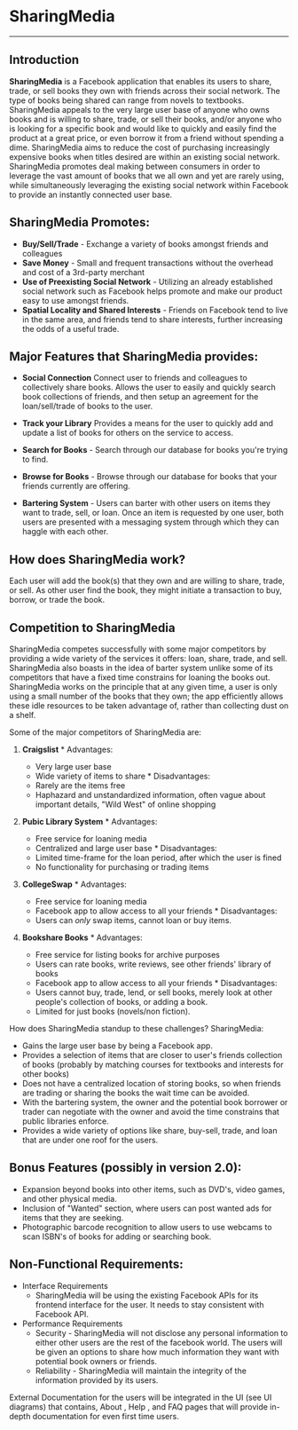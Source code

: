 # **SharingMedia** #


---


## Introduction ##


**SharingMedia** is a Facebook application that enables its users to share, trade, or sell books they own with friends across their social network. The type of books being shared can range from novels to textbooks. SharingMedia appeals to the very large user base of anyone who owns books and is willing to share, trade, or sell their books, and/or anyone who is looking for a specific book and would like to quickly and easily find the product at a great price, or even borrow it from a friend without spending a dime. SharingMedia aims to reduce the cost of purchasing increasingly expensive books when titles desired are within an existing social network. SharingMedia promotes deal making between consumers in order to leverage the vast amount of books that we all own and yet are rarely using, while simultaneously leveraging the existing social network within Facebook to provide an instantly connected user base.


## SharingMedia Promotes: ##

  * **Buy/Sell/Trade** - Exchange a variety of books amongst friends and colleagues
  * **Save Money** - Small and frequent transactions without the overhead and cost of a 3rd-party merchant
  * **Use of Preexisting Social Network** - Utilizing an already established social network such as Facebook helps promote and make our product easy to use amongst friends.
  * **Spatial Locality and Shared Interests** - Friends on Facebook tend to live in the same area, and friends tend to share interests, further increasing the odds of a useful trade.


## Major Features that SharingMedia provides: ##

  * **Social Connection** Connect user to friends and colleagues to collectively share books. Allows the user to easily and quickly search book collections of friends, and then setup an agreement for the loan/sell/trade of books to the user.

  * **Track your Library** Provides a means for the user to quickly add and update a list of books for others on the service to access.

  * **Search for Books** - Search through our database for books you're trying to find.

  * **Browse for Books** - Browse through our database for books that your friends currently are offering.

  * **Bartering System** - Users can barter with other users on items they want to trade, sell, or loan. Once an item is requested by one user, both users are presented with a messaging system through which they can haggle with each other.

## How does SharingMedia work? ##

Each user will add the book(s) that they own and are willing to share, trade, or sell. As other user find the book, they might initiate a transaction to buy, borrow, or trade the book.

## Competition to SharingMedia ##

SharingMedia competes successfully with some major competitors by providing a wide variety of the services it offers: loan, share, trade, and sell. SharingMedia also boasts in the idea of barter system unlike some of its competitors that have a fixed time constrains for loaning the books out. SharingMedia works on the principle that at any given time, a user is only using a small number of the books that they own; the app efficiently allows these idle resources to be taken advantage of, rather than collecting dust on a shelf.

Some of the major competitors of SharingMedia are:

  1. **Craigslist**
    * Advantages:
      * Very large user base
      * Wide variety of items to share
    * Disadvantages:
      * Rarely are the items free
      * Haphazard and unstandardized information, often vague about important details, "Wild West" of online shopping

  1. **Pubic Library System**
    * Advantages:
      * Free service for loaning media
      * Centralized and large user base
    * Disadvantages:
      * Limited time-frame for the loan period, after which the user is fined
      * No functionality for purchasing or trading items
  1. **CollegeSwap**
    * Advantages:
      * Free service for loaning media
      * Facebook app to allow access to all your friends
    * Disadvantages:
      * Users can _only_ swap items, cannot loan or buy items.
  1. **Bookshare Books**
    * Advantages:
      * Free service for listing books for archive purposes
      * Users can rate books, write reviews, see other friends' library of books
      * Facebook app to allow access to all your friends
    * Disadvantages:
      * Users cannot buy, trade, lend, or sell books, merely look at other people's collection of books, or adding a book.
      * Limited for just books (novels/non fiction).

How does SharingMedia standup to these challenges?
SharingMedia:
  * Gains the large user base by being a Facebook app.
  * Provides a selection of items that are closer to user's friends collection of books (probably by matching courses for textbooks and interests for other books)
  * Does not have a centralized location of storing books, so when friends are trading or sharing the books the wait time can be avoided.
  * With the bartering system, the owner and the potential book borrower or trader can negotiate with the owner and avoid the time constrains that public libraries enforce.
  * Provides a wide variety of options like share, buy-sell, trade, and loan that are under one roof for the users.


## Bonus Features (possibly in version 2.0): ##
  * Expansion beyond books into other items, such as DVD's, video games, and other physical media.
  * Inclusion of "Wanted" section, where users can post wanted ads for items that they are seeking.
  * Photographic barcode recognition to allow users to use webcams to scan ISBN's of books for adding or searching book.

## Non-Functional Requirements: ##
  * Interface Requirements
    * SharingMedia will be using the existing Facebook APIs for its frontend interface for the user. It needs to stay consistent with Facebook API.
  * Performance Requirements
    * Security - SharingMedia will not disclose any personal information to either other users are the rest of the facebook world. The users will be given an options to share how much information they want with potential book owners or friends.
    * Reliability - SharingMedia will maintain the integrity of the information provided by its users.


External Documentation for the users will be integrated in the UI (see UI diagrams) that contains, About , Help , and FAQ pages that will provide in-depth documentation for even first time users.